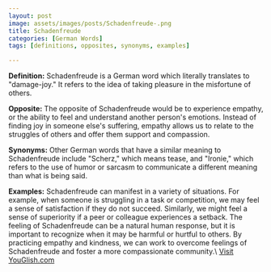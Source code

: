 ```yaml
---
layout: post
image: assets/images/posts/Schadenfreude-.png
title: Schadenfreude 
categories: [German Words]
tags: [definitions, opposites, synonyms, examples]

---
```


**Definition:** Schadenfreude is a German word which literally translates to "damage-joy." It refers to the idea of taking pleasure in the misfortune of others. 

**Opposite:** The opposite of Schadenfreude would be to experience empathy, or the ability to feel and understand another person's emotions. Instead of finding joy in someone else's suffering, empathy allows us to relate to the struggles of others and offer them support and compassion. 

**Synonyms:** Other German words that have a similar meaning to Schadenfreude include "Scherz," which means tease, and "Ironie," which refers to the use of humor or sarcasm to communicate a different meaning than what is being said. 

**Examples:** Schadenfreude can manifest in a variety of situations. For example, when someone is struggling in a task or competition, we may feel a sense of satisfaction if they do not succeed. Similarly, we might feel a sense of superiority if a peer or colleague experiences a setback. The feeling of Schadenfreude can be a natural human response, but it is important to recognize when it may be harmful or hurtful to others. By practicing empathy and kindness, we can work to overcome feelings of Schadenfreude and foster a more compassionate community.\ <a id="yg-widget-0" class="youglish-widget" data-query="Schadenfreude " data-lang="german" data-components="8412" data-auto-start="0" data-bkg-color="theme_light" data-title="How%20to%20pronounce%20Schadenfreude %20in%20German"  rel="nofollow" href="https://youglish.com">Visit YouGlish.com</a><script async src="https://youglish.com/public/emb/widget.js" charset="utf-8"></script>